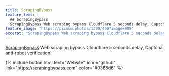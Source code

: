 ```yaml
---
title: ScrapingBypass
feature_text: |
  ## ScrapingBypass
  ScrapingBypass Web scraping bypass Cloudflare 5 seconds delay, Captcha anti-robot verification!
feature_image: "https://picsum.photos/1300/400?image=989"
excerpt: "ScrapingBypass Web scraping bypass Cloudflare 5 seconds delay, Captcha anti-robot verification!"
---
```


[ScrapingBypass](https://scrapingbypass.com) Web scraping bypass Cloudflare 5 seconds delay, Captcha anti-robot verification!

{% include button.html text="Website" icon="github" link="https://scrapingbypass.com" color="#0366d6" %}
